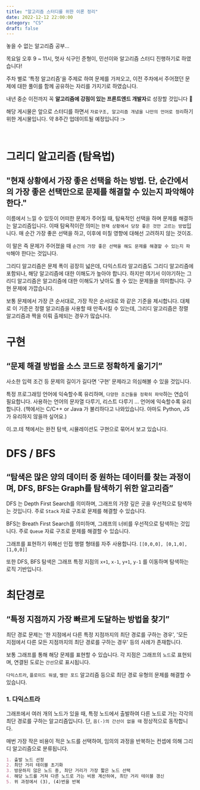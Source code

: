 ```yaml
---
title: "알고리즘 스터디를 위한 이론 정리"
date: 2022-12-12 22:00:00
category: "CS"
draft: false
---
```


놓을 수 없는 알고리즘 공부...

목요일 오후 9 ~ 11시, 멋사 식구인 준형이, 민선이와 알고리즘 스터디 진행하기로 하였습니다!

주차 별로 '특정 알고리즘'을 주제로 하여 문제를 가져오고, 이전 주차에서 주어졌던 문제에 대한 풀이를 함께 공유하는 자리를 가지기로 하였습니다.

내년 중순 이전까지 꼭 **알고리즘에 강점이 있는 프론트엔드 개발자**로 성장할 것입니다 🤩

해당 게시물은 앞으로 스터디를 하면서 `자료구조, 알고리즘 개념을 나만의 언어로 정리`하기 위한 게시물입니다. 약 8주간 업데이트될 예정입니다 :>

<br/>

# 그리디 알고리즘 (탐욕법)

## "현재 상황에서 가장 좋은 선택을 하는 방법. 단, 순간에서의 가장 좋은 선택만으로 문제를 해결할 수 있는지 파악해야 한다."

이름에서 느낄 수 있듯이 어떠한 문제가 주어질 때, 탐욕적인 선택을 하며 문제를 해결하는 알고리즘입니다. 이때 탐욕적이란 의미는 `현재 상황에서 당장 좋은 것만 고르는 방법`입니다. 매 순간 가장 좋은 선택을 하고, 이후에 미칠 영향에 대해선 고려하지 않는 것이죠.

이 말은 즉 문제가 주어졌을 때 `순간의 가장 좋은 선택을 해도 문제를 해결할 수 있는지 파악`해야 한다는 것입니다.

그리디 알고리즘은 문제 폭이 굉장히 넓은데, 다익스트라 알고리즘도 그리디 알고리즘에 포함되나, 해당 알고리즘에 대한 이해도가 높아야 합니다. 하지만 여기서 이야기하는 그리디 알고리즘은 알고리즘에 대한 이해도가 낮아도 풀 수 있는 문제들을 의미합니다. 구현 문제에 가깝습니다.

보통 문제에서 가장 큰 순서대로, 가장 작은 순서대로 와 같은 기준을 제시합니다. 대체로 이 기준은 정렬 알고리즘을 사용할 때 만족시킬 수 있는데, 그리디 알고리즘은 정렬 알고리즘과 짝을 이뤄 출제되는 경우가 많습니다.

# 구현

## “문제 해결 방법을 소스 코드로 정확하게 옮기기”

사소한 입력 조건 등 문제의 길이가 길다면 ‘구현’ 문제라고 의심해볼 수 있을 것입니다.

특정 프로그래밍 언어에 익숙할수록 유리하며, `다양한 조건들을 정확히 파악`하는 연습이 필요합니다. 사용하는 언어의 문자열 다루기, 리스트 다루기 … 언어에 익숙할수록 유리합니다. (책에서는 C/C++ or Java 가 불리하다고 나와있습니다. 아마도 Python, JS가 유리하지 않을까 싶어요.)

이.코.테 책에서는 완전 탐색, 시뮬레이션도 구현으로 묶어서 보고 있습니다.

# DFS / BFS

## “탐색은 많은 양의 데이터 중 원하는 데이터를 찾는 과정이며, DFS, BFS는 Graph를 탐색하기 위한 알고리즘”

DFS 는 Depth First Search를 의미하며, 그래프의 가장 깊은 곳을 우선적으로 탐색하는 것입니다. 주로 `Stack` 자료 구조로 문제를 해결할 수 있습니다.

BFS는 Breath First Search를 의미하며, 그래프의 너비를 우선적으로 탐색하는 것입니다. 주로 `Queue` 자료 구조로 문제를 해결할 수 있습니다.

그래프를 표현하기 위해선 인접 행렬 형태를 자주 사용합니다. `[[0,0,0], [0,1,0], [1,0,0]]`

또한 DFS, BFS 탐색은 그래프 특정 지점의 `x+1`, `x-1`, `y+1`, `y-1` 를 이동하며 탐색하는 로직 기반입니다.

# 최단경로

## “특정 지점까지 가장 빠르게 도달하는 방법을 찾기”

최단 경로 문제는 '한 지점에서 다른 특정 지점까지의 최단 경로를 구하는 경우', '모든 지점에서 다른 모든 지점까지의 최단 경로를 구하는 경우' 등의 사례가 존재합니다.

보통 그래프를 통해 해당 문제를 표현할 수 있습니다. 각 지점은 그래프의 `노드`로 표현되며, 연결된 도로는 `간선`으로 표시됩니다.

`다익스트라`, `플로이드 워셜`, `벨만 포드` 알고리즘 등으로 최단 경로 유형의 문제를 해결할 수 있습니다.

### 1. 다익스트라

그래프에서 여러 개의 노드가 있을 때, 특정 노드에서 출발하여 다른 노드로 가는 각각의 최단 경로를 구하는 알고리즘입니다. 단, `음(-)의 간선이 없을 때` 정상적으로 동작합니다.

매번 가장 작은 비용이 적은 노드를 선택하여, 임의의 과정을 반복하는 컨셉에 의해 그리디 알고리즘으로 분류됩니다.

```md
1. 출발 노드 선정
2. 최단 거리 테이블 초기화
3. 방문하지 않은 노드 중, 최단 거리가 가장 짧은 노드 선택
4. 해당 노드를 거쳐 다른 노드로 가는 비용 계산하여, 최단 거리 테이블 갱신
5. 위 과정에서 (3), (4)번을 반복
```
